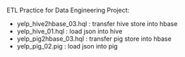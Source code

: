 ETL Practice for Data Engineering Project:
- yelp_hive2hbase_03.hql : transfer hive store into hbase
- yelp_hive_01.hql : load json into hive
- yelp_pig2hbase_03.hql : transfer pig store into hbase
- yelp_pig_02.pig : load json into pig
